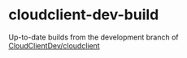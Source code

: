 # cloudclient-dev-build
Up-to-date builds from the development branch of [CloudClientDev/cloudclient](https://github.com/CloudClientDev/cloudclient)
